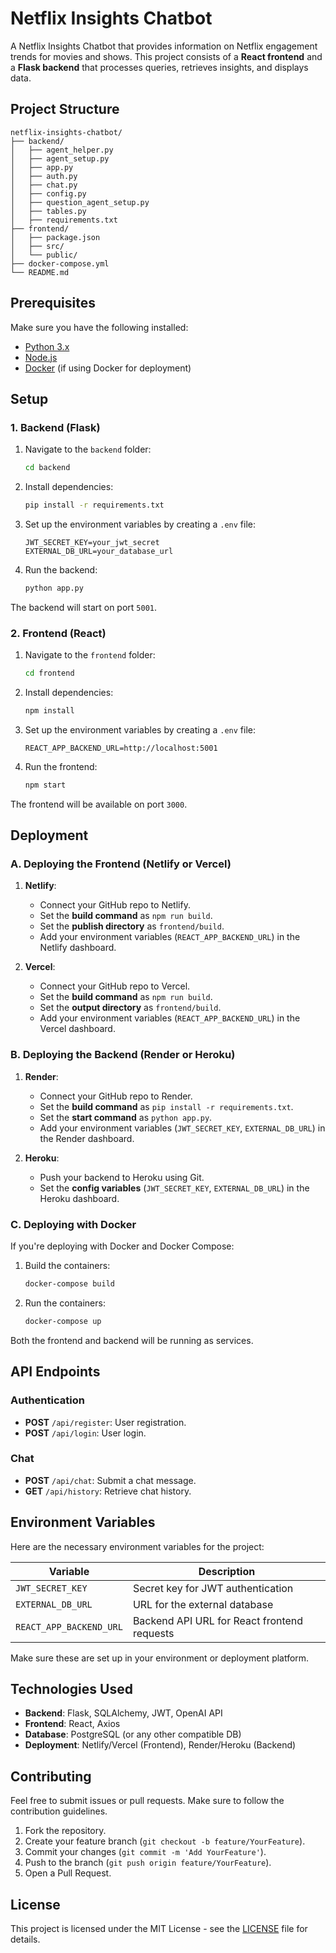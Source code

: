 
# Netflix Insights Chatbot

A Netflix Insights Chatbot that provides information on Netflix engagement trends for movies and shows. This project consists of a **React frontend** and a **Flask backend** that processes queries, retrieves insights, and displays data.

## Project Structure

```
netflix-insights-chatbot/
├── backend/
│   ├── agent_helper.py
│   ├── agent_setup.py
│   ├── app.py
│   ├── auth.py
│   ├── chat.py
│   ├── config.py
│   ├── question_agent_setup.py
│   ├── tables.py
│   ├── requirements.txt
├── frontend/
│   ├── package.json
│   ├── src/
│   └── public/
├── docker-compose.yml
└── README.md
```

## Prerequisites

Make sure you have the following installed:
- [Python 3.x](https://www.python.org/downloads/)
- [Node.js](https://nodejs.org/en/download/)
- [Docker](https://docs.docker.com/get-docker/) (if using Docker for deployment)

## Setup

### 1. Backend (Flask)

1. Navigate to the `backend` folder:
   ```bash
   cd backend
   ```

2. Install dependencies:
   ```bash
   pip install -r requirements.txt
   ```

3. Set up the environment variables by creating a `.env` file:
   ```
   JWT_SECRET_KEY=your_jwt_secret
   EXTERNAL_DB_URL=your_database_url
   ```

4. Run the backend:
   ```bash
   python app.py
   ```

The backend will start on port `5001`.

### 2. Frontend (React)

1. Navigate to the `frontend` folder:
   ```bash
   cd frontend
   ```

2. Install dependencies:
   ```bash
   npm install
   ```

3. Set up the environment variables by creating a `.env` file:
   ```
   REACT_APP_BACKEND_URL=http://localhost:5001
   ```

4. Run the frontend:
   ```bash
   npm start
   ```

The frontend will be available on port `3000`.

## Deployment

### A. Deploying the Frontend (Netlify or Vercel)

1. **Netlify**:
   - Connect your GitHub repo to Netlify.
   - Set the **build command** as `npm run build`.
   - Set the **publish directory** as `frontend/build`.
   - Add your environment variables (`REACT_APP_BACKEND_URL`) in the Netlify dashboard.

2. **Vercel**:
   - Connect your GitHub repo to Vercel.
   - Set the **build command** as `npm run build`.
   - Set the **output directory** as `frontend/build`.
   - Add your environment variables (`REACT_APP_BACKEND_URL`) in the Vercel dashboard.

### B. Deploying the Backend (Render or Heroku)

1. **Render**:
   - Connect your GitHub repo to Render.
   - Set the **build command** as `pip install -r requirements.txt`.
   - Set the **start command** as `python app.py`.
   - Add your environment variables (`JWT_SECRET_KEY`, `EXTERNAL_DB_URL`) in the Render dashboard.

2. **Heroku**:
   - Push your backend to Heroku using Git.
   - Set the **config variables** (`JWT_SECRET_KEY`, `EXTERNAL_DB_URL`) in the Heroku dashboard.

### C. Deploying with Docker

If you're deploying with Docker and Docker Compose:

1. Build the containers:
   ```bash
   docker-compose build
   ```

2. Run the containers:
   ```bash
   docker-compose up
   ```

Both the frontend and backend will be running as services.

## API Endpoints

### Authentication
- **POST** `/api/register`: User registration.
- **POST** `/api/login`: User login.

### Chat
- **POST** `/api/chat`: Submit a chat message.
- **GET** `/api/history`: Retrieve chat history.

## Environment Variables

Here are the necessary environment variables for the project:

| Variable                 | Description                                 |
|--------------------------|---------------------------------------------|
| `JWT_SECRET_KEY`          | Secret key for JWT authentication           |
| `EXTERNAL_DB_URL`         | URL for the external database               |
| `REACT_APP_BACKEND_URL`   | Backend API URL for React frontend requests |

Make sure these are set up in your environment or deployment platform.

## Technologies Used

- **Backend**: Flask, SQLAlchemy, JWT, OpenAI API
- **Frontend**: React, Axios
- **Database**: PostgreSQL (or any other compatible DB)
- **Deployment**: Netlify/Vercel (Frontend), Render/Heroku (Backend)

## Contributing

Feel free to submit issues or pull requests. Make sure to follow the contribution guidelines.

1. Fork the repository.
2. Create your feature branch (`git checkout -b feature/YourFeature`).
3. Commit your changes (`git commit -m 'Add YourFeature'`).
4. Push to the branch (`git push origin feature/YourFeature`).
5. Open a Pull Request.

## License

This project is licensed under the MIT License - see the [LICENSE](LICENSE) file for details.
